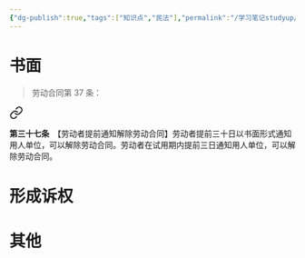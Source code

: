 ```yaml
---
{"dg-publish":true,"tags":["知识点","民法"],"permalink":"/学习笔记studyup/民法总论/要式形成权/","dgPassFrontmatter":true,"created":"2024-11-14T16:05:30.383+08:00","updated":"2024-11-14T16:06:31.345+08:00"}
---
```


# 书面
>劳动合同第 37 条：
<div class="transclusion internal-embed is-loaded"><a class="markdown-embed-link" href="////#t37" aria-label="Open link"><svg xmlns="http://www.w3.org/2000/svg" width="24" height="24" viewBox="0 0 24 24" fill="none" stroke="currentColor" stroke-width="2" stroke-linecap="round" stroke-linejoin="round" class="svg-icon lucide-link"><path d="M10 13a5 5 0 0 0 7.54.54l3-3a5 5 0 0 0-7.07-7.07l-1.72 1.71"></path><path d="M14 11a5 5 0 0 0-7.54-.54l-3 3a5 5 0 0 0 7.07 7.07l1.71-1.71"></path></svg></a><div class="markdown-embed">



**第三十七条**　【劳动者提前通知解除劳动合同】劳动者提前三十日以书面形式通知用人单位，可以解除劳动合同。劳动者在试用期内提前三日通知用人单位，可以解除劳动合同。 

</div></div>

# 形成诉权
# 其他
